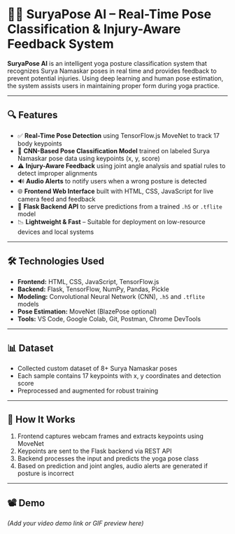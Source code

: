 # 🧘‍♀️ SuryaPose AI – Real-Time Pose Classification & Injury-Aware Feedback System

**SuryaPose AI** is an intelligent yoga posture classification system that recognizes Surya Namaskar poses in real time and provides feedback to prevent potential injuries. Using deep learning and human pose estimation, the system assists users in maintaining proper form during yoga practice.

---

## 🔍 Features

- ✅ **Real-Time Pose Detection** using TensorFlow.js MoveNet to track 17 body keypoints  
- 🧠 **CNN-Based Pose Classification Model** trained on labeled Surya Namaskar pose data using keypoints (x, y, score)  
- ⚠️ **Injury-Aware Feedback** using joint angle analysis and spatial rules to detect improper alignments  
- 🔊 **Audio Alerts** to notify users when a wrong posture is detected  
- 🌐 **Frontend Web Interface** built with HTML, CSS, JavaScript for live camera feed and feedback  
- 🧪 **Flask Backend API** to serve predictions from a trained `.h5` or `.tflite` model  
- 📉 **Lightweight & Fast** – Suitable for deployment on low-resource devices and local systems  

---

## 🛠️ Technologies Used

- **Frontend:** HTML, CSS, JavaScript, TensorFlow.js  
- **Backend:** Flask, TensorFlow, NumPy, Pandas, Pickle  
- **Modeling:** Convolutional Neural Network (CNN), `.h5` and `.tflite` models  
- **Pose Estimation:** MoveNet (BlazePose optional)  
- **Tools:** VS Code, Google Colab, Git, Postman, Chrome DevTools  

---

## 📊 Dataset

- Collected custom dataset of 8+ Surya Namaskar poses  
- Each sample contains 17 keypoints with x, y coordinates and detection score  
- Preprocessed and augmented for robust training  

---

## 🚀 How It Works

1. Frontend captures webcam frames and extracts keypoints using MoveNet  
2. Keypoints are sent to the Flask backend via REST API  
3. Backend processes the input and predicts the yoga pose class  
4. Based on prediction and joint angles, audio alerts are generated if posture is incorrect  

---

## 📽️ Demo

*(Add your video demo link or GIF preview here)*

